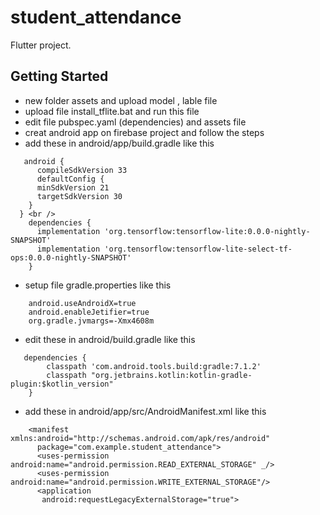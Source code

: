 # student_attendance
Flutter project.
## Getting Started
- new folder assets and upload model , lable file
- upload file install_tflite.bat and run this file 
- edit file pubspec.yaml  (dependencies) and assets file
- creat android app on firebase project  and follow the steps
- add these in android/app/build.gradle like this <br />
```
   android { 
      compileSdkVersion 33
      defaultConfig { 
      minSdkVersion 21 
      targetSdkVersion 30 
    } 
  } <br />
    dependencies { 
      implementation 'org.tensorflow:tensorflow-lite:0.0.0-nightly-SNAPSHOT' 
      implementation 'org.tensorflow:tensorflow-lite-select-tf-ops:0.0.0-nightly-SNAPSHOT' 
    }
```
-  setup file gradle.properties like this <br />
```
    android.useAndroidX=true
    android.enableJetifier=true
    org.gradle.jvmargs=-Xmx4608m

```
- edit these in android/build.gradle like this <br />
```
   dependencies {
        classpath 'com.android.tools.build:gradle:7.1.2'
        classpath "org.jetbrains.kotlin:kotlin-gradle-plugin:$kotlin_version"
    }
```
- add these in android/app/src/AndroidManifest.xml like this <br />
```
    <manifest xmlns:android="http://schemas.android.com/apk/res/android"
      package="com.example.student_attendance">
      <uses-permission android:name="android.permission.READ_EXTERNAL_STORAGE" _/> 
      <uses-permission android:name="android.permission.WRITE_EXTERNAL_STORAGE"/> 
      <application
       android:requestLegacyExternalStorage="true">
```
